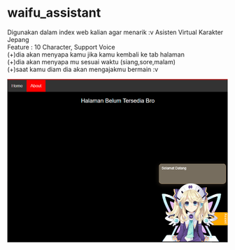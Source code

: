 # waifu_assistant
Digunakan dalam index web kalian agar menarik :v
Asisten Virtual Karakter Jepang<br>
Feature : 10 Character, Support Voice<br>
(+)dia akan menyapa kamu jika kamu kembali ke tab halaman<br>
(+)dia akan menyapa mu sesuai waktu (siang,sore,malam)<br>
(+)saat kamu diam dia akan mengajakmu bermain :v<br>

![alt text](https://raw.githubusercontent.com/ferrenza/waifu_assistant/main/waifu.PNG)
